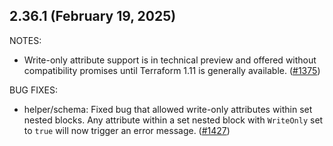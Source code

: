 ## 2.36.1 (February 19, 2025)

NOTES:

* Write-only attribute support is in technical preview and offered without compatibility promises until Terraform 1.11 is generally available. ([#1375](https://github.com/hashicorp/terraform-plugin-sdk/issues/1375))

BUG FIXES:

* helper/schema: Fixed bug that allowed write-only attributes within set nested blocks. Any attribute within a set nested block with `WriteOnly` set to `true` will now trigger an error message. ([#1427](https://github.com/hashicorp/terraform-plugin-sdk/issues/1427))

